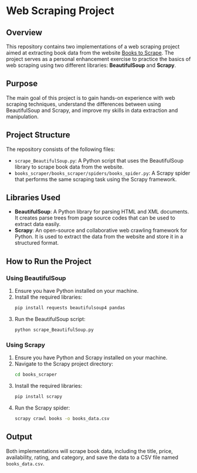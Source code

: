 # Web Scraping Project

## Overview

This repository contains two implementations of a web scraping project aimed at extracting book data from the website [Books to Scrape](https://books.toscrape.com). The project serves as a personal enhancement exercise to practice the basics of web scraping using two different libraries: **BeautifulSoup** and **Scrapy**. 

## Purpose

The main goal of this project is to gain hands-on experience with web scraping techniques, understand the differences between using BeautifulSoup and Scrapy, and improve my skills in data extraction and manipulation.

## Project Structure

The repository consists of the following files:

- `scrape_BeautifulSoup.py`: A Python script that uses the BeautifulSoup library to scrape book data from the website.
- `books_scraper/books_scraper/spiders/books_spider.py`: A Scrapy spider that performs the same scraping task using the Scrapy framework.

## Libraries Used

- **BeautifulSoup**: A Python library for parsing HTML and XML documents. It creates parse trees from page source codes that can be used to extract data easily.
- **Scrapy**: An open-source and collaborative web crawling framework for Python. It is used to extract the data from the website and store it in a structured format.

## How to Run the Project

### Using BeautifulSoup

1. Ensure you have Python installed on your machine.
2. Install the required libraries:
   ```bash
   pip install requests beautifulsoup4 pandas
   ```
3. Run the BeautifulSoup script:
   ```bash
   python scrape_BeautifulSoup.py
   ```

### Using Scrapy

1. Ensure you have Python and Scrapy installed on your machine.
2. Navigate to the Scrapy project directory:
   ```bash
   cd books_scraper
   ```
3. Install the required libraries:
   ```bash
   pip install scrapy
   ```
4. Run the Scrapy spider:
   ```bash
   scrapy crawl books -o books_data.csv
   ```

## Output

Both implementations will scrape book data, including the title, price, availability, rating, and category, and save the data to a CSV file named `books_data.csv`.
